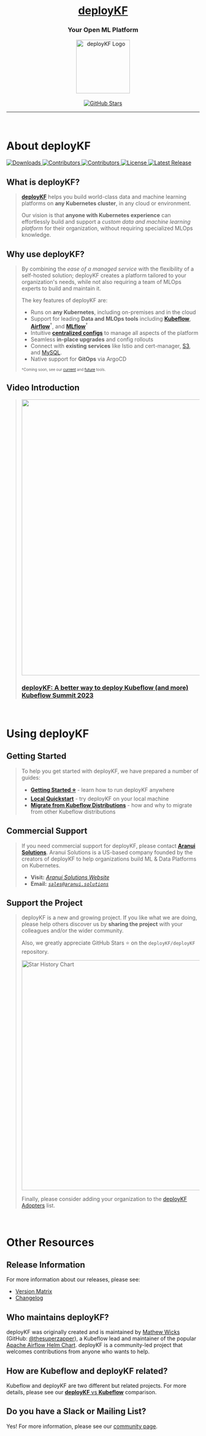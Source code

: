 <h1 align="center">
  <a href="https://www.deploykf.org/" target="_blank" rel="noopener">deployKF</a>
</h1>

<div align="center">
  <h3>Your Open ML Platform</h3>
</div>

<div align="center">
  <picture>
    <source media="(prefers-color-scheme: dark)" srcset="https://www.deploykf.org/assets/images/logo_1/logo.svg" />
    <source media="(prefers-color-scheme: light)" srcset="https://www.deploykf.org/assets/images/logo_1/logo.svg" />
    <img alt="deployKF Logo" src="https://www.deploykf.org/assets/images/logo_1/logo.svg" width="140" />
  </picture>
</div>

<br>

<div align="center">
  <a href="https://github.com/deployKF/deployKF/stargazers">
    <img alt="GitHub Stars" src="https://img.shields.io/github/stars/deployKF/deployKF?style=for-the-badge&color=ffcb2f&label=Support%20us%20with%20a%20%E2%AD%90%20on%20GitHub" />
  </a>
</div>

<hr>
<br>

# About deployKF

<div>
  <a href="https://github.com/deployKF/deployKF/releases">
    <img alt="Downloads" src="https://img.shields.io/github/downloads/deployKF/deployKF/total?style=flat-square&color=28a745" />
  </a>
  <a href="https://github.com/deployKF/deployKF/fork">
    <img alt="Contributors" src="https://img.shields.io/github/forks/deployKF/deployKF?style=flat-square&color=28a745" />
  </a>
  <a href="https://github.com/deployKF/deployKF/graphs/contributors">
    <img alt="Contributors" src="https://img.shields.io/github/contributors/deployKF/deployKF?style=flat-square&color=28a745" />
  </a>
  <a href="https://github.com/deployKF/deployKF/blob/master/LICENSE">
    <img alt="License" src="https://img.shields.io/github/license/deployKF/deployKF?style=flat-square&color=28a745" />
  </a>
  <a href="https://github.com/deployKF/deployKF/releases">
    <img alt="Latest Release" src="https://img.shields.io/github/v/release/deployKF/deployKF?style=flat-square&color=6f42c1&label=latest%20release" />
  </a>
</div>

## What is deployKF?

> <a href="https://www.deploykf.org/" target="_blank" rel="noopener"><strong>deployKF</strong></a> helps you build world-class data and machine learning platforms on __any Kubernetes cluster__, in any cloud or environment.
> 
> Our vision is that __anyone with Kubernetes experience__ can effortlessly build and support a _custom data and machine learning platform_ for their organization, without requiring specialized MLOps knowledge.

## Why use deployKF?

> By combining the _ease of a managed service_ with the flexibility of a self-hosted solution; 
> deployKF creates a platform tailored to your organization's needs, while not also requiring a team of MLOps experts to build and maintain it.
> 
> The key features of deployKF are:
> 
> - Runs on __any Kubernetes__, including on-premises and in the cloud
> - Support for leading __Data and MLOps tools__ including [__Kubeflow__](https://www.deploykf.org/reference/tools/#kubeflow-ecosystem), [__Airflow__](https://www.deploykf.org/reference/future-tools/#apache-airflow)<sup>†</sup>, and [__MLflow__](https://www.deploykf.org/reference/future-tools/#mlflow-model-registry)<sup>†</sup>
> - Intuitive [__centralized configs__](https://www.deploykf.org/reference/deploykf-values/) to manage all aspects of the platform
> - Seamless __in-place upgrades__ and config rollouts
> - Connect with __existing services__ like Istio and cert-manager, [S3](https://www.deploykf.org/guides/tools/external-object-store/), and [MySQL](https://www.deploykf.org/guides/tools/external-mysql/).
> - Native support for __GitOps__ via ArgoCD
> 
> <sub><sup>†</sup><sup>Coming soon, see our [current](https://www.deploykf.org/reference/tools/) and [future](https://www.deploykf.org/reference/future-tools/) tools.</sup></sub>

## Video Introduction

> <div>
>   <a href="https://www.youtube.com/watch?v=GDX4eLL_8E0" target="_blank" rel="noopener">
>     <img src="https://i.ytimg.com/vi/GDX4eLL_8E0/maxresdefault.jpg" width="720" />
>   </a>
>   <h3>
>     <a href="https://www.youtube.com/watch?v=GDX4eLL_8E0" target="_blank" rel="noopener">
>       deployKF: A better way to deploy Kubeflow (and more)<br>Kubeflow Summit 2023
>     </a>
>   </h3>
> </div>

<br>

# Using deployKF

## Getting Started

> To help you get started with deployKF, we have prepared a number of guides:
> 
> - [__Getting Started ⭐__](https://www.deploykf.org/guides/getting-started/) - learn how to run deployKF anywhere
> - [__Local Quickstart__](https://www.deploykf.org/guides/local-quickstart/) - try deployKF on your local machine
> - [__Migrate from Kubeflow Distributions__](https://www.deploykf.org/guides/kubeflow-distributions/) - how and why to migrate from other Kubeflow distributions

## Commercial Support

> If you need commercial support for deployKF, please contact [__Aranui Solutions__](https://www.aranui.solutions/).
> Aranui Solutions is a US-based company founded by the creators of deployKF to help organizations build ML & Data Platforms on Kubernetes.
> 
> - __Visit:__ [_Aranui Solutions Website_](https://www.aranui.solutions/)
> - __Email:__ [_`sales@aranui.solutions`_](mailto:sales@aranui.solutions?subject=%5BdeployKF%5D%20MY_SUBJECT)

## Support the Project

> deployKF is a new and growing project. 
> If you like what we are doing, please help others discover us by __sharing the project__ with your colleagues and/or the wider community.
> 
> Also, we greatly appreciate GitHub Stars ⭐ on the `deployKF/deployKF` repository.
> 
> <picture>
>   <source media="(prefers-color-scheme: dark)" srcset="https://api.star-history.com/svg?repos=deploykf/deploykf&type=Date&theme=dark" />
>   <source media="(prefers-color-scheme: light)" srcset="https://api.star-history.com/svg?repos=deploykf/deploykf&type=Date" />
>   <img alt="Star History Chart" src="https://api.star-history.com/svg?repos=deploykf/deploykf&type=Date" width="600" />
> </picture>
>
> Finally, please consider adding your organization to the [deployKF Adopters](https://github.com/deployKF/deployKF/blob/main/ADOPTERS.md) list.

<br>

# Other Resources

## Release Information

For more information about our releases, please see:

- [Version Matrix](https://www.deploykf.org/releases/version-matrix/)
- [Changelog](https://www.deploykf.org/releases/changelog-deploykf/)

## Who maintains deployKF?

deployKF was originally created and is maintained by [Mathew Wicks](https://www.linkedin.com/in/mathewwicks/) (GitHub: [@thesuperzapper](https://github.com/thesuperzapper)), a Kubeflow lead and maintainer of the popular [Apache Airflow Helm Chart](https://github.com/airflow-helm/charts).
deployKF is a community-led project that welcomes contributions from anyone who wants to help.

## How are Kubeflow and deployKF related?

Kubeflow and deployKF are two different but related projects.
For more details, please see our [__deployKF__ vs __Kubeflow__](https://www.deploykf.org/about/kubeflow-vs-deploykf/) comparison.

## Do you have a Slack or Mailing List?

Yes! For more information, please see our [community page](https://www.deploykf.org/about/community/).
